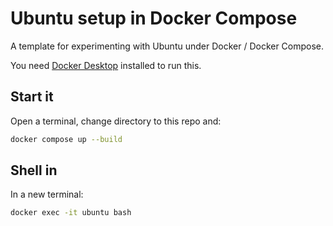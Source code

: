 # Ubuntu setup in Docker Compose

A template for experimenting with Ubuntu under Docker / Docker Compose.

You need [Docker Desktop](https://www.docker.com/products/docker-desktop/) installed to run this.

## Start it

Open a terminal, change directory to this repo and:

```bash
docker compose up --build
```

## Shell in

In a new terminal:

```bash
docker exec -it ubuntu bash
```